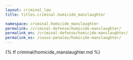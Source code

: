 ```yaml
---
layout: criminal_law
title: titles.criminal.homicide_manslaughter

namespace: criminal.homicide_manslaughter
permalink: /criminal-defense/homicide-manslaughter/
permalink_en: /criminal-defense/homicide-manslaughter/
permalink_es: /casos-penales/homicide-manslaughter/
---
```


{% tf criminal/homicide_manslaughter.md %}


